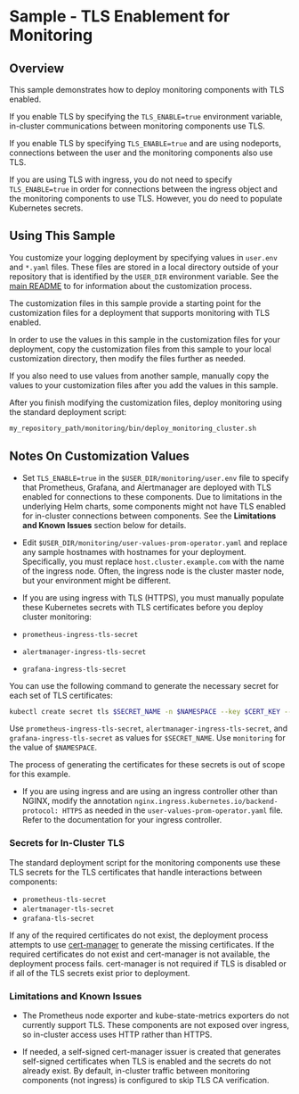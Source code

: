 # Sample - TLS Enablement for Monitoring

## Overview

This sample demonstrates how to deploy monitoring components with TLS enabled.

If you enable TLS by specifying the `TLS_ENABLE=true` environment variable, in-cluster communications between monitoring components use TLS. 

If you enable TLS by specifying `TLS_ENABLE=true` and are using nodeports, connections between the user and the monitoring components also use TLS.

If you are using TLS with ingress, you do not need to specify `TLS_ENABLE=true` in order for connections between the ingress object and the monitoring components to use TLS. However, you do need to populate Kubernetes secrets. 

## Using This Sample

You customize your logging deployment by specifying values in `user.env` and `*.yaml` files. These files are stored in a local directory outside of your repository that is identified by the `USER_DIR` environment variable. See the 
[main README](../../../README.md#customization) to for information about the customization process.

The customization files in this sample provide a starting point for the customization files for a deployment that supports monitoring with TLS enabled. 

In order to use the values in this sample in the customization files for your deployment, copy the customization files from this sample to your local customization directory, then modify the files further as needed.

If you also need to use values from another sample, manually copy the values to your customization files after you add the values in this sample. 

After you finish modifying the customization files, deploy monitoring using the standard deployment script:

```bash
my_repository_path/monitoring/bin/deploy_monitoring_cluster.sh
```

## Notes On Customization Values

* Set `TLS_ENABLE=true` in the `$USER_DIR/monitoring/user.env` file to specify that Prometheus, Grafana, and Alertmanager are deployed with TLS enabled for connections to these components. Due to limitations in the underlying Helm charts, some components might not have TLS enabled for in-cluster connections between components. See the **Limitations and Known Issues** section below for details.

* Edit `$USER_DIR/monitoring/user-values-prom-operator.yaml` and replace
any sample hostnames with hostnames for your deployment. Specifically, you must replace
`host.cluster.example.com` with the name of the ingress node. Often, the ingress node is the cluster master node, but your environment might be different.

* If you are using ingress with TLS (HTTPS), you must manually populate these Kubernetes secrets with TLS certificates before you deploy cluster monitoring:

* `prometheus-ingress-tls-secret`
* `alertmanager-ingress-tls-secret`
* `grafana-ingress-tls-secret`

You can use the following command to generate the necessary secret for each set of TLS certificates:

```bash
kubectl create secret tls $SECRET_NAME -n $NAMESPACE --key $CERT_KEY --cert $CERT_FILE
```

Use `prometheus-ingress-tls-secret`, `alertmanager-ingress-tls-secret`, and `grafana-ingress-tls-secret` as values for `$SECRET_NAME`. Use `monitoring` for the value of `$NAMESPACE`.

The process of generating the certificates for these secrets is out of scope for this example.

* If you are using ingress and are using an ingress controller other than NGINX, modify the annotation 
`nginx.ingress.kubernetes.io/backend-protocol: HTTPS` as needed in the `user-values-prom-operator.yaml` file. Refer to the documentation for your ingress controller. 

### Secrets for In-Cluster TLS

The standard deployment script for the monitoring components use these TLS secrets for the TLS certificates that handle interactions between components:

* `prometheus-tls-secret`
* `alertmanager-tls-secret`
* `grafana-tls-secret`

If any of the required certificates do not exist, the deployment process attempts to use [cert-manager](https://cert-manager.io/) to generate the missing
certificates. If the required certificates do not exist and cert-manager is
not available, the deployment process fails. cert-manager is not required
if TLS is disabled or if all of the TLS secrets exist prior to deployment.

### Limitations and Known Issues

* The Prometheus node exporter and kube-state-metrics exporters do not currently
support TLS. These components are not exposed over ingress, so in-cluster
access uses HTTP rather than HTTPS.

* If needed, a self-signed cert-manager issuer is created that generates
self-signed certificates when TLS is enabled and the secrets do not already
exist. By default, in-cluster traffic between monitoring components
(not ingress) is configured to skip TLS CA verification.
